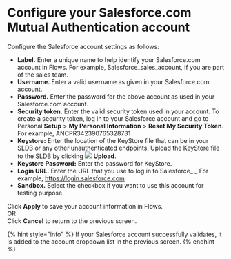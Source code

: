 # Configure your Salesforce.com Mutual Authentication account

Configure the Salesforce account settings as follows:

* **Label.** Enter a unique name to help identify your Salesforce.com account in Flows. For example, Salesforce\_sales\_account, if you are part of the sales team.
* **Username.** Enter a valid username as given in your Salesforce.com account.
* **Password.** Enter the password for the above account as used in your Salesforce.com account.
* **Security token.** Enter the valid security token used in your account. To create a security token, log in to your Salesforce account and go to Personal **Setup** > **My Personal Information** > **Reset My Security Token**. For example, ANCPR342390765328731
* **Keystore:** Enter the location of the KeyStore file that can be in your SLDB or any other unauthenticated endpoints. Upload the KeyStore file to the SLDB by clicking ![](https://docs-snaplogic.atlassian.net/wiki/download/attachments/2402156710/Browse.PNG?version=1\&modificationDate=1634034310977\&cacheVersion=1\&api=v2) **Upload**.&#x20;
* **Keystore Password:** Enter the password for KeyStore.
* **Login URL.** Enter the URL that you use to log in to Salesforce\_.\_ For example, https://login.salesforce.com
* **Sandbox.** Select the checkbox if you want to use this account for testing purpose.

Click **Apply** to save your account information in Flows.\
OR\
Click **Cancel** to return to the previous screen.

{% hint style="info" %}
If your Salesforce account successfully validates, it is added to the account dropdown list in the previous screen.
{% endhint %}
